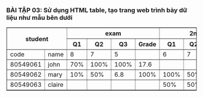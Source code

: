 <!DOCTYPE html>
<html lang="en">
<head>
    <meta charset="UTF-8">
    <meta name="viewport" content="width=device-width, initial-scale=1.0">
    <title>BÀI TẬP 03</title>
</head>
<body>
    <h3>BÀI TẬP 03: Sử dụng HTML table, tạo trang web trình bày dữ liệu như mẫu bên dưới</h3>
    <table border="1" cellspacing="0" cellpadding="5">
        <!-- Dòng tiêu đề 1 -->
        <tr>
            <th rowspan="2" colspan="2">student</th>
            <th colspan="4">exam</th>
            <th colspan="4">2nd exam</th>
            <th rowspan="2" colspan="2">Final grade</th>
        </tr>
        <!-- Dòng tiêu đề 2 -->
        <tr>
            <th>Q1</th>
            <th>Q2</th>
            <th>Q3</th>
            <th>Grade</th>
            <th>Q1</th>
            <th>Q2</th>
            <th>Q3</th>
            <th>Grade</th>
        </tr>
        <!-- Dòng tiêu đề phụ {code, name, điểm} -->
        <tr>
            <td>code</td>
            <td>name</td>
            <td>8</td>
            <td>7</td>
            <td>5</td>
            <td></td>
            <td>6</td>
            <td>7</td>
            <td>8</td>
            <td></td>
            <td>NR</td>
            <td>R</td>
        </tr>
        <!-- john -->
        <tr>
            <td>80549061</td>
            <td>john</td>
            <td>70%</td>
            <td>100%</td>
            <td>100%</td>
            <td>17.6</td>
            <td></td>
            <td></td>
            <td></td>
            <td></td>
            <td>17.6</td>
            <td>18</td>
        </tr>
        <!-- mary -->
        <tr>
            <td>80549062</td>
            <td>mary</td>
            <td>10%</td>
            <td>50%</td>
            <td>6.8</td>
            <td>100%</td>
            <td>100%</td>
            <td>50%</td>
            <td>16.5</td>
            <td>16.5</td>
            <td>17</td>
        </tr>
        <!-- claire -->
        <tr>
            <td>80549063</td>
            <td>claire</td>
            <td></td>
            <td></td>
            <td></td>
            <td></td>
            <td>50%</td>
            <td>50%</td>
            <td>50%</td>
            <td>10.0</td>
            <td>10.0</td>
            <td>10</td>
        </tr>
    </table>
</body>
</html>